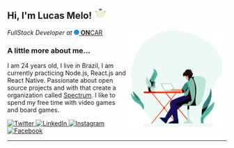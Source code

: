 <h2> Hi, I'm Lucas Melo! <img src="https://raw.githubusercontent.com/bordmelo/bordmelo/master/assets/ghost.gif" width="30"></h2>
<img align='right' src="https://raw.githubusercontent.com/bordmelo/bordmelo/master/assets/typing.gif" width="230">
<p><em>FullStack Developer at </em><a href="https://oncar.com.br/" target="_blank"><img src="https://raw.githubusercontent.com/bordmelo/bordmelo/master/assets/oncar.png" height="12"> <strong>ON</strong>CAR</a> 
  </p>

### A little more about me...  

I am 24 years old, I live in Brazil, I am currently practicing Node.js, React.js and React Native. Passionate about open source projects and with that create a organization called <a href="https://github.com/SpectrumTeam/introduction">Spectrum</a>. I like to spend my free time with video games and board games.

<p align="left">
  <a href="https://twitter.com/bordmelo" target="_blank">
    <img src="https://img.shields.io/badge/twitter-%231DA1F2.svg?&style=for-the-badge&logo=twitter&logoColor=white&color=30d9bb" alt="Twitter"/>
  </a>
  <a href="https://www.linkedin.com/in/bordmelo" target="_blank">
    <img src="https://img.shields.io/badge/linkedin-%230077B5.svg?&style=for-the-badge&logo=linkedin&logoColor=white&color=30d9bb" alt="LinkedIn"/>
  </a>
  <a href="https://instagram.com/melo.env" target="_blank">
    <img src="https://img.shields.io/badge/instagram-%23E4405F.svg?&style=for-the-badge&logo=instagram&logoColor=white&color=30d9bb" alt="Instagram"/>
  </a>
  <a href="https://www.facebook.com/bordmello" target="_blank">
    <img src="https://img.shields.io/badge/facebook-%231877F2.svg?&style=for-the-badge&logo=facebook&logoColor=white&color=30d9bb" alt="Facebook"/>
  </a>
</p>

---
